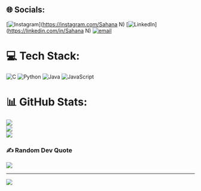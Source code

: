 
## 🌐 Socials:
[![Instagram](https://img.shields.io/badge/Instagram-%23E4405F.svg?logo=Instagram&logoColor=white)](https://instagram.com/Sahana N) [![LinkedIn](https://img.shields.io/badge/LinkedIn-%230077B5.svg?logo=linkedin&logoColor=white)](https://linkedin.com/in/Sahana N) [![email](https://img.shields.io/badge/Email-D14836?logo=gmail&logoColor=white)](mailto:sahanashivarajagouda123@gmail.com) 

# 💻 Tech Stack:
![C](https://img.shields.io/badge/c-%2300599C.svg?style=for-the-badge&logo=c&logoColor=white) ![Python](https://img.shields.io/badge/python-3670A0?style=for-the-badge&logo=python&logoColor=ffdd54) ![Java](https://img.shields.io/badge/java-%23ED8B00.svg?style=for-the-badge&logo=openjdk&logoColor=white) ![JavaScript](https://img.shields.io/badge/javascript-%23323330.svg?style=for-the-badge&logo=javascript&logoColor=%23F7DF1E)
# 📊 GitHub Stats:
![](https://github-readme-stats.vercel.app/api?username=sahanaGouda76&theme=vue-dark&hide_border=false&include_all_commits=true&count_private=true)<br/>
![](https://nirzak-streak-stats.vercel.app/?user=sahanaGouda76&theme=vue-dark&hide_border=false)<br/>
![](https://github-readme-stats.vercel.app/api/top-langs/?username=sahanaGouda76&theme=vue-dark&hide_border=false&include_all_commits=true&count_private=true&layout=compact)

### ✍️ Random Dev Quote
![](https://quotes-github-readme.vercel.app/api?type=horizontal&theme=radical)

---
[![](https://visitcount.itsvg.in/api?id=sahanaGouda76&icon=0&color=0)](https://visitcount.itsvg.in)

<!-- Proudly created with GPRM ( https://gprm.itsvg.in ) -->
